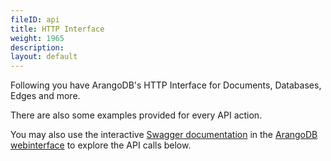 ```yaml
---
fileID: api
title: HTTP Interface
weight: 1965
description: 
layout: default
---
```

Following you have ArangoDB's HTTP Interface for Documents, Databases, Edges and more.

There are also some examples provided for every API action. 

You may also use the interactive [Swagger documentation](http://swagger.io) in the
[ArangoDB webinterface](../programs-tools/web-interface/)
to explore the API calls below.